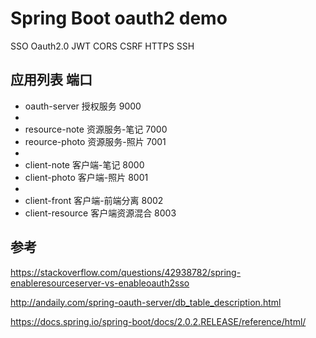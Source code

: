 # Spring Boot oauth2 demo
SSO Oauth2.0 JWT  CORS CSRF     HTTPS SSH

##
## 应用列表 端口

* oauth-server    授权服务            9000
* 
* resource-note   资源服务-笔记        7000
* reource-photo   资源服务-照片        7001
* 
* client-note     客户端-笔记         8000
* client-photo    客户端-照片         8001
* 
* client-front    客户端-前端分离      8002
* client-resource 客户端资源混合       8003


##
## 参考

https://stackoverflow.com/questions/42938782/spring-enableresourceserver-vs-enableoauth2sso

http://andaily.com/spring-oauth-server/db_table_description.html

https://docs.spring.io/spring-boot/docs/2.0.2.RELEASE/reference/html/

